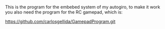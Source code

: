 This is the program for the embebed system of my autogiro, to make it work you also need the program for the RC gamepad, which is:

https://github.com/carlosgellida/GamepadProgram.git

